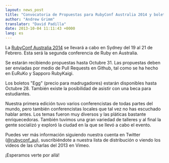 ```yaml
---
layout: news_post
title: "Convocatoria de Propuestas para RubyConf Australia 2014 y boletos ya disponibles"
author: "Andrew Grimm"
translator: "David Padilla"
date: 2013-10-04 11:11:43 +0000
lang: es
---
```


La [RubyConf Australia 2014][1] se llevará a cabo en Sydney del 19 al 21 de
Febrero. Esta será la segunda conferencia de Ruby en Australia.

Se estarán recibiendo propuestas hasta Octubre 31. Las propuestas deben ser
enviadas por medio de Pull Requests en Github, tal como se ha hecho en EuRuKo
y Sapporo RubyKaigi.

Los boletos "Egg" (precio para madrugadores) estarán disponibles hasta Octubre 28.
También existe la posibilidad de asistir con una beca para estudiantes.

Nuestra primera edición tuvo varios conferencistas de todas partes del mundo,
pero también conferencistas locales que tal vez no has escuchado
hablar antes.
Los temas fueron muy diversos y las pláticas bastante enriquecedoras.
También tuvimos una gran variedad de talleres y al final la gente socializó y
exploró la ciudad en la que se llevó a cabo el evento.

Puedes ver más información siguiendo nuestra cuenta en Twitter
([@rubyconf_au][2]), suscribiéndote a nuestra lista de distribución o viendo
los videos de las charlas del 2013 en Vimeo.

¡Esperamos verte por allá!

[1]: http://www.rubyconf.org.au/
[2]: http://twitter.com/rubyconf_au
